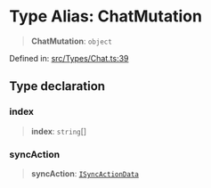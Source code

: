 # Type Alias: ChatMutation

> **ChatMutation**: `object`

Defined in: [src/Types/Chat.ts:39](https://github.com/Fokusdotid/Baileys/blob/db1d3e5f41e9eede5877460f9adbb0224021575c/src/Types/Chat.ts#L39)

## Type declaration

### index

> **index**: `string`[]

### syncAction

> **syncAction**: [`ISyncActionData`](../namespaces/proto/interfaces/ISyncActionData.md)
